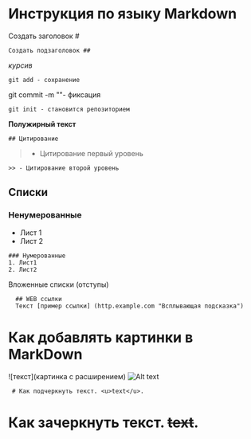 # Инструкция по языку Markdown

Создать заголовок #
```
Создать подзаголовок ##
```
*курсив*
```
git add - сохранение
```
git commit -m ""- фиксация
```
git init - становится репозиторием
```
**Полужирный текст**
```
## Цитирование
```
> - Цитирование первый уровень
```
>> - Цитирование второй уровень
```
## Списки
### Ненумерованные
* Лист 1
* Лист 2
```
### Нумерованные
1. Лист1
2. Лист2
```
  Вложенные списки (отступы)
```
  ## WEB ссылки
  Текст [пример ссылки] (http.example.com "Всплывающая подсказка")
```
 # Как добавлять картинки в MarkDown
 ![текст](картинка с расширением)
 ![Alt text](image-1.png)
```
 # Как подчеркнуть текст. <u>text</u>.
```
 # Как зачеркнуть текст. ~~text~~.

 
 
 








  










